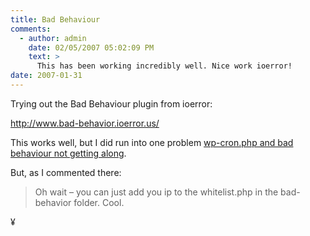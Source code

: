 ```yaml
---
title: Bad Behaviour
comments:
  - author: admin
    date: 02/05/2007 05:02:09 PM
    text: >
      This has been working incredibly well. Nice work ioerror!
date: 2007-01-31
---
```

Trying out the Bad Behaviour plugin from ioerror:

<a href="http://www.bad-behavior.ioerror.us/">http://www.bad-behavior.ioerror.us/</a>

This works well, but I did run into one problem <a href="http://www.trisweb.com/archives/2007/03/17/wordpress-wp-cronphp-and-bad-behavior-apache-crash/">wp-cron.php and bad behaviour not getting along</a>.

But, as I commented there:

<blockquote>

Oh wait – you can just add you ip to the whitelist.php in the bad-behavior folder. Cool.</blockquote>

¥

